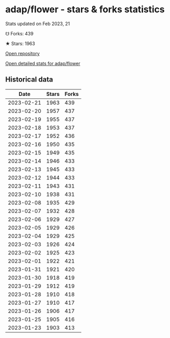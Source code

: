 # adap/flower - stars & forks statistics

Stats updated on Feb 2023, 21

☋ Forks: 439

★ Stars: 1963

[Open repository](https://github.com/adap/flower)

[Open detailed stats for adap/flower](https://reviewgithub.com/rep/adap/flower)

## Historical data
| Date | Stars | Forks |
|------|-------|-------|
| 2023-02-21 | 1963 | 439 | 
| 2023-02-20 | 1957 | 437 | 
| 2023-02-19 | 1955 | 437 | 
| 2023-02-18 | 1953 | 437 | 
| 2023-02-17 | 1952 | 436 | 
| 2023-02-16 | 1950 | 435 | 
| 2023-02-15 | 1949 | 435 | 
| 2023-02-14 | 1946 | 433 | 
| 2023-02-13 | 1945 | 433 | 
| 2023-02-12 | 1944 | 433 | 
| 2023-02-11 | 1943 | 431 | 
| 2023-02-10 | 1938 | 431 | 
| 2023-02-08 | 1935 | 429 | 
| 2023-02-07 | 1932 | 428 | 
| 2023-02-06 | 1929 | 427 | 
| 2023-02-05 | 1929 | 426 | 
| 2023-02-04 | 1929 | 425 | 
| 2023-02-03 | 1926 | 424 | 
| 2023-02-02 | 1925 | 423 | 
| 2023-02-01 | 1922 | 421 | 
| 2023-01-31 | 1921 | 420 | 
| 2023-01-30 | 1918 | 419 | 
| 2023-01-29 | 1912 | 419 | 
| 2023-01-28 | 1910 | 418 | 
| 2023-01-27 | 1910 | 417 | 
| 2023-01-26 | 1906 | 417 | 
| 2023-01-25 | 1905 | 416 | 
| 2023-01-23 | 1903 | 413 | 

